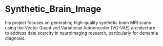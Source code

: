 # Synthetic_Brain_Image
his project focuses on generating high-quality synthetic brain MRI scans using the Vector Quantized Variational Autoencoder (VQ-VAE) architecture to address data scarcity in neuroimaging research, particularly for dementia diagnosis. 
